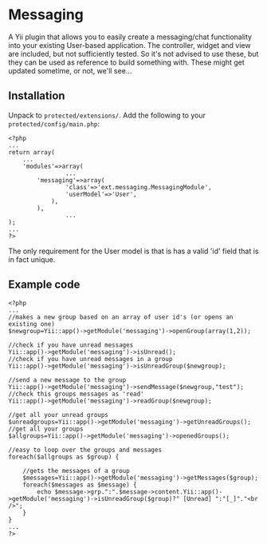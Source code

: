 Messaging
===========

A Yii plugin that allows you to easily create a messaging/chat functionality
into your existing User-based application.
The controller, widget and view are included, but not sufficiently tested. So
it's not advised to use these, but they can be used as reference to build
something with. These might get updated sometime, or not, we'll see...

Installation
------------

Unpack to `protected/extensions/`. Add the following to your `protected/config/main.php`:

~~~
<?php
...
return array(
	...
	'modules'=>array(
                ...
		'messaging'=>array(
				'class'=>'ext.messaging.MessagingModule',
				'userModel'=>'User',
			),
		),
                ...
);
...
?>
~~~
The only requirement for the User model is that is has a valid 'id' field that is in fact unique.

Example code
------------
~~~
<?php
...
//makes a new group based on an array of user id's (or opens an existing one)
$newgroup=Yii::app()->getModule('messaging')->openGroup(array(1,2));

//check if you have unread messages
Yii::app()->getModule('messaging')->isUnread();
//check if you have unread messages in a group
Yii::app()->getModule('messaging')->isUnreadGroup($newgroup);

//send a new message to the group
Yii::app()->getModule('messaging')->sendMessage($newgroup,"test");
//check this groups messages as 'read'
Yii::app()->getModule('messaging')->readGroup($newgroup);

//get all your unread groups
$unreadgroups=Yii::app()->getModule('messaging')->getUnreadGroups();
//get all your groups
$allgroups=Yii::app()->getModule('messaging')->openedGroups();

//easy to loop over the groups and messages
foreach($allgroups as $group) {

    //gets the messages of a group
    $messages=Yii::app()->getModule('messaging')->getMessages($group);
    foreach($messages as $message) {
        echo $message->grp.":".$message->content.Yii::app()->getModule('messaging')->isUnreadGroup($group)?" [Unread] ":"[_]"."<br />";
    }
}
...
?>
~~~